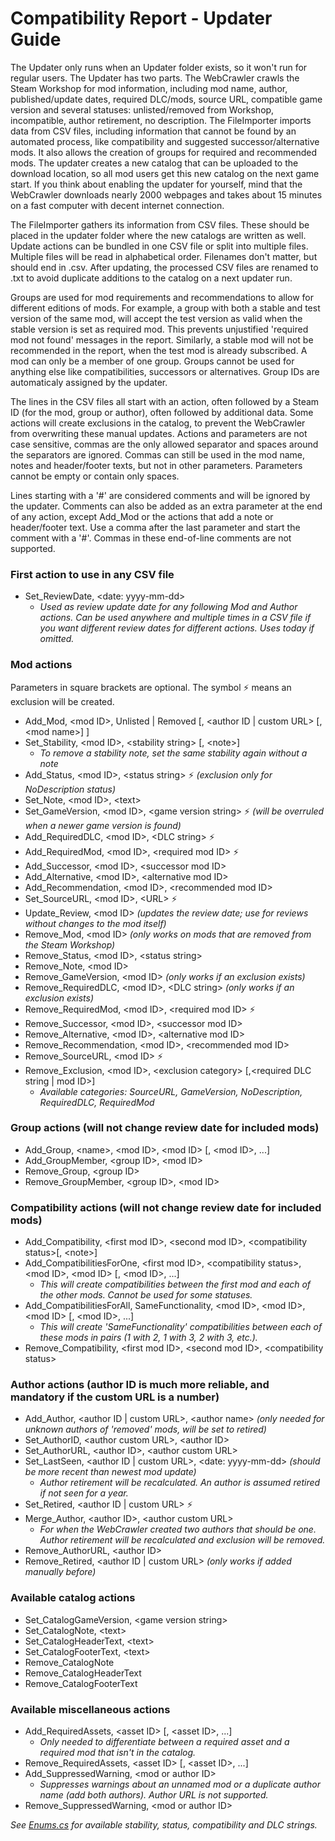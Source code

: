 # Compatibility Report - Updater Guide

The Updater only runs when an Updater folder exists, so it won't run for regular users. The Updater has two parts. The WebCrawler crawls the Steam Workshop for mod information, including mod name, author, published/update dates, required DLC/mods, source URL, compatible game version and several statuses: unlisted/removed from Workshop, incompatible, author retirement, no description. The FileImporter imports data from CSV files, including information that cannot be found by an automated process, like compatibility and suggested successor/alternative mods. It also allows the creation of groups for required and recommended mods. The updater creates a new catalog that can be uploaded to the download location, so all mod users get this new catalog on the next game start. If you think about enabling the updater for yourself, mind that the WebCrawler downloads nearly 2000 webpages and takes about 15 minutes on a fast computer with decent internet connection.

The FileImporter gathers its information from CSV files. These should be placed in the updater folder where the new catalogs are written as well. Update actions can be bundled in one CSV file or split into multiple files. Multiple files will be read in alphabetical order. Filenames don't matter, but should end in .csv. After updating, the processed CSV files are renamed to .txt to avoid duplicate additions to the catalog on a next updater run.

Groups are used for mod requirements and recommendations to allow for different editions of mods. For example, a group with both a stable and test version of the same mod, will accept the test version as valid when the stable version is set as required mod. This prevents unjustified 'required mod not found' messages in the report. Similarly, a stable mod will not be recommended in the report, when the test mod is already subscribed. A mod can only be a member of one group. Groups cannot be used for anything else like compatibilities, successors or alternatives. Group IDs are automaticaly assigned by the updater.

The lines in the CSV files all start with an action, often followed by a Steam ID (for the mod, group or author), often followed by additional data. Some actions will create exclusions in the catalog, to prevent the WebCrawler from overwriting these manual updates. Actions and parameters are not case sensitive, commas are the only allowed separator and spaces around the separators are ignored. Commas can still be used in the mod name, notes and header/footer texts, but not in other parameters. Parameters cannot be empty or contain only spaces.

Lines starting with a '#' are considered comments and will be ignored by the updater. Comments can also be added as an extra parameter at the end of any action, except Add_Mod or the actions that add a note or header/footer text. Use a comma after the last parameter and start the comment with a '#'. Commas in these end-of-line comments are not supported.

### First action to use in any CSV file
* Set_ReviewDate, \<date: yyyy-mm-dd\> 
  * *Used as review update date for any following Mod and Author actions. Can be used anywhere and multiple times in a CSV file if you want different review dates for different actions. Uses today if omitted.*

### Mod actions
Parameters in square brackets are optional. The symbol :zap: means an exclusion will be created.
* Add_Mod, \<mod ID\>, Unlisted | Removed [, \<author ID | custom URL\> [, \<mod name\>] ]
* Set_Stability, \<mod ID\>, \<stability string\> [, \<note\>]
  * *To remove a stability note, set the same stability again without a note*
* Add_Status, \<mod ID\>, \<status string\> :zap: *(exclusion only for NoDescription status)*
* Set_Note, \<mod ID\>, \<text\>
* Set_GameVersion, \<mod ID\>, \<game version string\> :zap: *(will be overruled when a newer game version is found)*
* Add_RequiredDLC, \<mod ID\>, \<DLC string\> :zap:
* Add_RequiredMod, \<mod ID\>, \<required mod ID\> :zap:
* Add_Successor, \<mod ID\>, \<successor mod ID\>
* Add_Alternative, \<mod ID\>, \<alternative mod ID\>
* Add_Recommendation, \<mod ID\>, \<recommended mod ID\>
* Set_SourceURL, \<mod ID\>, \<URL\> :zap:
* Update_Review, \<mod ID\> *(updates the review date; use for reviews without changes to the mod itself)*
* Remove_Mod, \<mod ID\> *(only works on mods that are removed from the Steam Workshop)*
* Remove_Status, \<mod ID\>, \<status string\>
* Remove_Note, \<mod ID\>
* Remove_GameVersion, \<mod ID\> *(only works if an exclusion exists)*
* Remove_RequiredDLC, \<mod ID\>, \<DLC string\> *(only works if an exclusion exists)*
* Remove_RequiredMod, \<mod ID\>, \<required mod ID\> :zap:
* Remove_Successor, \<mod ID\>, \<successor mod ID\>
* Remove_Alternative, \<mod ID\>, \<alternative mod ID\>
* Remove_Recommendation, \<mod ID\>, \<recommended mod ID\>
* Remove_SourceURL, \<mod ID\> :zap:
* Remove_Exclusion, \<mod ID\>, \<exclusion category\> [,\<required DLC string | mod ID\>]
  * *Available categories: SourceURL, GameVersion, NoDescription, RequiredDLC, RequiredMod*

### Group actions (will not change review date for included mods)
* Add_Group, \<name\>, \<mod ID\>, \<mod ID\> [, \<mod ID\>, ...]
* Add_GroupMember, \<group ID\>, \<mod ID\>
* Remove_Group, \<group ID\>
* Remove_GroupMember, \<group ID\>, \<mod ID\>

### Compatibility actions (will not change review date for included mods)
* Add_Compatibility, \<first mod ID\>, \<second mod ID\>, \<compatibility status\>[, \<note\>]
* Add_CompatibilitiesForOne, \<first mod ID\>, \<compatibility status\>, \<mod ID\>, \<mod ID\> [, \<mod ID\>, ...]
  * *This will create compatibilities between the first mod and each of the other mods. Cannot be used for some statuses.*
* Add_CompatibilitiesForAll, SameFunctionality, \<mod ID\>, \<mod ID\>, \<mod ID\> [, \<mod ID\>, ...]
  * *This will create 'SameFunctionality' compatibilities between each of these mods in pairs (1 with 2, 1 with 3, 2 with 3, etc.).*
* Remove_Compatibility, \<first mod ID\>, \<second mod ID\>, \<compatibility status\>

### Author actions (author ID is much more reliable, and mandatory if the custom URL is a number)
* Add_Author, \<author ID | custom URL\>, \<author name\> *(only needed for unknown authors of 'removed' mods, will be set to retired)*
* Set_AuthorID, \<author custom URL\>, \<author ID\>
* Set_AuthorURL, \<author ID\>, \<author custom URL\>
* Set_LastSeen, \<author ID | custom URL\>, \<date: yyyy-mm-dd\> *(should be more recent than newest mod update)*
  * *Author retirement will be recalculated. An author is assumed retired if not seen for a year.*
* Set_Retired, \<author ID | custom URL\> :zap:
* Merge_Author, \<author ID\>, \<author custom URL\>
  * *For when the WebCrawler created two authors that should be one. Author retirement will be recalculated and exclusion will be removed.*
* Remove_AuthorURL, \<author ID\>
* Remove_Retired, \<author ID | custom URL\> *(only works if added manually before)*

### Available catalog actions
* Set_CatalogGameVersion, \<game version string\>
* Set_CatalogNote, \<text\>
* Set_CatalogHeaderText, \<text\>
* Set_CatalogFooterText, \<text\>
* Remove_CatalogNote
* Remove_CatalogHeaderText
* Remove_CatalogFooterText

### Available miscellaneous actions
* Add_RequiredAssets, \<asset ID\> [, \<asset ID\>, ...]
  * *Only needed to differentiate between a required asset and a required mod that isn't in the catalog.*
* Remove_RequiredAssets, \<asset ID\> [, \<asset ID\>, ...]
* Add_SuppressedWarning, \<mod or author ID\>
  * *Suppresses warnings about an unnamed mod or a duplicate author name (add both authors). Author URL is not supported.*
* Remove_SuppressedWarning, \<mod or author ID\>


*See [Enums.cs](https://github.com/Finwickle/CompatibilityReport/blob/main/CompatibilityReport/CatalogData/Enums.cs) for available stability, status, compatibility and DLC strings.*